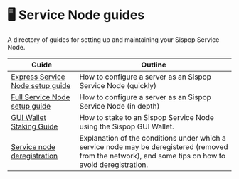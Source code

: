 # 🖥 Service Node guides

A directory of guides for setting up and maintaining your Sispop Service Node.

| Guide                                                                  | Outline                                                                                                                                                |
| ---------------------------------------------------------------------- | ------------------------------------------------------------------------------------------------------------------------------------------------------ |
| [Express Service Node setup guide](setting-up-an-sispop-service-node.md) | How to configure a server as an Sispop Service Node (quickly)                                                                                            |
| [Full Service Node setup guide](full-service-node-setup-guide.md)      | How to configure a server as an Sispop Service Node (in depth)                                                                                           |
| [GUI Wallet Staking Guide](staking-to-shared-service-node.md)          | How to stake to an Sispop Service Node using the Sispop GUI Wallet.                                                                                        |
| [Service node deregistration](service-node-deregistration.md)          | Explanation of the conditions under which a service node may be deregistered (removed from the network), and some tips on how to avoid deregistration. |

